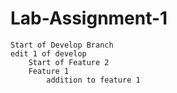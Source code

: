 # Lab-Assignment-1

    Start of Develop Branch
    edit 1 of develop
        Start of Feature 2
        Feature 1
            addition to feature 1
